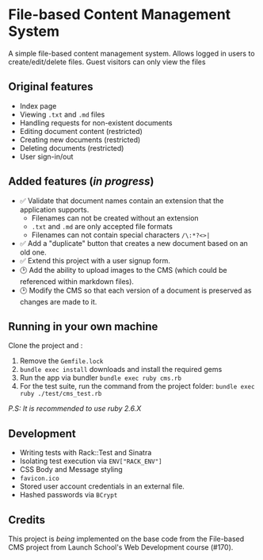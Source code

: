 # File-based Content Management System

A simple file-based content management system. Allows logged in users to create/edit/delete files. Guest visitors can only view the files

## Original features

* Index page
* Viewing `.txt` and `.md` files
* Handling requests for non-existent documents
* Editing document content (restricted)
* Creating new documents (restricted)
* Deleting documents (restricted)
* User sign-in/out

## Added features (*in progress*)

* ✅ Validate that document names contain an extension that the application supports. 
  * Filenames can not be created without an extension
  * `.txt` and `.md` are only accepted file formats
  * Filenames can not contain special characters `/\:*?<>|`
* ✅ Add a "duplicate" button that creates a new document based on an old one.
* ✅ Extend this project with a user signup form.
* 🕑 Add the ability to upload images to the CMS (which could be referenced within markdown files).
* 🕑 Modify the CMS so that each version of a document is preserved as changes are made to it.

## Running in your own machine

Clone the project and :

1. Remove the `Gemfile.lock`
2. `bundle exec install` downloads and install the required gems
3. Run the app via bundler `bundle exec ruby cms.rb`
4. For the test suite, run the command from the project folder: `bundle exec ruby ./test/cms_test.rb` 

*P.S: It is recommended to use ruby 2.6.X*

## Development

* Writing tests with Rack::Test and Sinatra
* Isolating test execution via `ENV["RACK_ENV"]`
* CSS Body and Message styling
* `favicon.ico`
* Stored user account credentials in an external file.
* Hashed passwords via `BCrypt`

## Credits

This project is *being* implemented on the base code from the File-based CMS project from Launch
School's Web Development course (#170).

